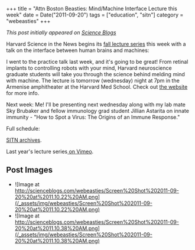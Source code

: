 +++
title = "Attn Boston Beasties: Mind/Machine Interface Lecture this week"
date = Date("2011-09-20")
tags = ["education", "sitn"]
category = "webeasties"
+++

_This post initially appeared on [Science Blogs](http://scienceblogs.com/webeasties)_

Harvard Science in the News begins its [fall lecture series](https://sitn.hms.harvard.edu/sitn-seminars/) this week with a talk on the interface between human brains and machines:

I went to the practice talk last week, and it's going to be great! From retinal implants to controlling robots with your mind, Harvard neuroscience graduate students will take you through the science behind melding mind with machine. The lecture is tomorrow (wednesday) night at 7pm in the Armenise amphitheater at the Harvard Med School. Check out [the website](https://sitn.hms.harvard.edu/sitn-seminars/) for more info.

Next week: Me! I'll be presenting next wednesday along with my lab mate Sky Brubaker and fellow immunology grad student Jillian Astarita on innate immunity - "How to Spot a Virus: The Origins of an Immune Response."

Full schedule:

[SITN archives](https://sitn.hms.harvard.edu/sitnflash_wp/seminar-archive-2011/).

Last year's lecture series[ on Vimeo](http://vimeo.com/sitn/videos).

      
  

 ## Post Images

- ![Image at http://scienceblogs.com/webeasties/Screen%20Shot%202011-09-20%20at%2011.10.22%20AM.png](/_assets/img/webeasties/Screen%20Shot%202011-09-20%20at%2011.10.22%20AM.png)
- ![Image at http://scienceblogs.com/webeasties/Screen%20Shot%202011-09-20%20at%2011.10.38%20AM.png](/_assets/img/webeasties/Screen%20Shot%202011-09-20%20at%2011.10.38%20AM.png)

